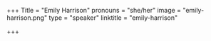 +++
Title = "Emily Harrison"
pronouns = "she/her"
image = "emily-harrison.png"
type = "speaker"
linktitle = "emily-harrison"

+++
